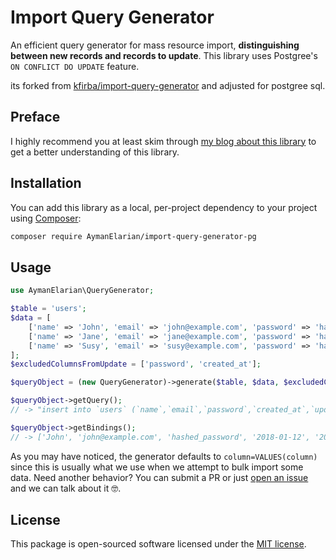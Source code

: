 # Import Query Generator

An efficient query generator for mass resource import, **distinguishing between new records and records to update**. This library uses Postgree's `ON CONFLICT DO UPDATE` feature.

its forked from [kfirba/import-query-generator](https://github.com/kfirba/import-query-generator) and adjusted for postgree sql.

## Preface

I highly recommend you at least skim through [my blog about this library](https://kfirba.me/blog/performant-mass-update-or-create-strategy-for-data-imports) to get a better understanding of this library.

##  Installation

You can add this library as a local, per-project dependency to your project using [Composer](https://getcomposer.org/):

```bash
composer require AymanElarian/import-query-generator-pg
```

## Usage

```php
use AymanElarian\QueryGenerator;

$table = 'users';
$data = [
    ['name' => 'John', 'email' => 'john@example.com', 'password' => 'hashed_password', 'created_at' => date('Y-m-d'), 'updated_at' => date('Y-m-d')],
    ['name' => 'Jane', 'email' => 'jane@example.com', 'password' => 'hashed_password', 'created_at' => date('Y-m-d'), 'updated_at' => date('Y-m-d')],
    ['name' => 'Susy', 'email' => 'susy@example.com', 'password' => 'hashed_password', 'created_at' => date('Y-m-d'), 'updated_at' => date('Y-m-d')],
];
$excludedColumnsFromUpdate = ['password', 'created_at'];

$queryObject = (new QueryGenerator)->generate($table, $data, $excludedColumnsFromUpdate);

$queryObject->getQuery();
// -> "insert into `users` (`name`,`email`,`password`,`created_at`,`updated_at`) values (?,?,?,?,?),(?,?,?,?,?),(?,?,?,?,?) on duplicate key update `name`=VALUES(`name`),`email`=VALUES(`email`),`updated_at`=VALUES(`updated_at`)"

$queryObject->getBindings();
// -> ['John', 'john@example.com', 'hashed_password', '2018-01-12', '2018-01-12', 'Jane', 'jane@example.com', 'hashed_password', '2018-01-12', '2018-01-12', 'Susy', 'Susy@example.com', 'hashed_password', '2018-01-12', '2018-01-12']
```

As you may have noticed, the generator defaults to `column=VALUES(column)` since this is usually what we use when we attempt to bulk import some data.
Need another behavior? You can submit a PR or just [open an issue](https://github.com/kfirba/import-query-generator/issues/new) and we can talk about it 🤓.

## License
This package is open-sourced software licensed under the [MIT license](https://opensource.org/licenses/MIT).
